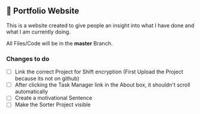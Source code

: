 ## 🪪 Portfolio Website

This is a website created to give people an insight into what I have done and what I am currently doing.

All Files/Code will be in the **master** Branch.

### Changes to do 
- [ ] Link the correct Project for Shift encryption (First Upload the Project because its not on github)
- [ ] After clicking the Task Manager link in the About box, it shouldn't scroll automatically
- [ ] Create a motivational Sentence
- [ ] Make the Sorter Project visible

